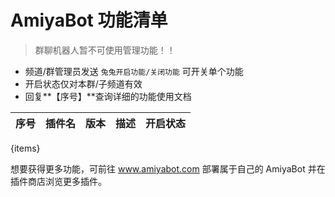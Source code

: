 # AmiyaBot 功能清单

> 群聊机器人暂不可使用管理功能！！

- 频道/群管理员发送 `兔兔开启功能/关闭功能` 可开关单个功能
- 开启状态仅对本群/子频道有效
- 回复**【序号】**查询详细的功能使用文档

<div style="font-size: 14px">

| 序号 | 插件名 | 版本 | 描述 | 开启状态 |
|----|-----|----|----|------|
{items}

</div>

想要获得更多功能，可前往 www.amiyabot.com 部署属于自己的 AmiyaBot 并在插件商店浏览更多插件。
